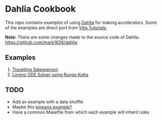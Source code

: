 # Dahlia Cookbook

This repo contains examples of using [Dahlia](https://github.com/cucapra/dahlia) for making accelerators. Some of the examples are direct port from [Vitis Tutorials](https://github.com/Xilinx/Vitis-Tutorials).

**Note:** There are some changes made to the source code of Dahlia. https://github.com/mark1626/dahlia

## Examples

1. [Travelling Salesperson](./travelling-salesperson/README.md)
2. [Lorenz ODE Solver using Runge Kutta](./lorenz/README.md)

## TODO

- Add an example with a data shuffle
- Maybe this [kmeans example?](https://github.com/Xilinx/Vitis_Accel_Examples/blob/f61637e9263ecc1be3df34182ea6c53a0ca10447/demo/kmeans/src/krnl_kmeans.cpp)
- Have a common Makefile from which each example will inherit rules
